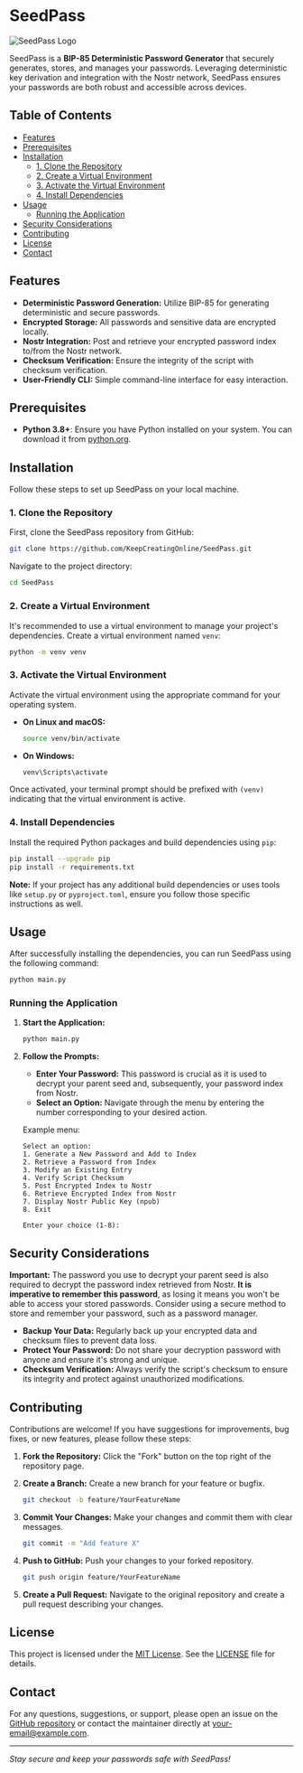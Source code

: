 # SeedPass

![SeedPass Logo](https://github.com/KeepCreatingOnline/SeedPass/raw/main/assets/logo.png)

SeedPass is a **BIP-85 Deterministic Password Generator** that securely generates, stores, and manages your passwords. Leveraging deterministic key derivation and integration with the Nostr network, SeedPass ensures your passwords are both robust and accessible across devices.

## Table of Contents

- [Features](#features)
- [Prerequisites](#prerequisites)
- [Installation](#installation)
  - [1. Clone the Repository](#1-clone-the-repository)
  - [2. Create a Virtual Environment](#2-create-a-virtual-environment)
  - [3. Activate the Virtual Environment](#3-activate-the-virtual-environment)
  - [4. Install Dependencies](#4-install-dependencies)
- [Usage](#usage)
  - [Running the Application](#running-the-application)
- [Security Considerations](#security-considerations)
- [Contributing](#contributing)
- [License](#license)
- [Contact](#contact)

## Features

- **Deterministic Password Generation:** Utilize BIP-85 for generating deterministic and secure passwords.
- **Encrypted Storage:** All passwords and sensitive data are encrypted locally.
- **Nostr Integration:** Post and retrieve your encrypted password index to/from the Nostr network.
- **Checksum Verification:** Ensure the integrity of the script with checksum verification.
- **User-Friendly CLI:** Simple command-line interface for easy interaction.

## Prerequisites

- **Python 3.8+**: Ensure you have Python installed on your system. You can download it from [python.org](https://www.python.org/downloads/).

## Installation

Follow these steps to set up SeedPass on your local machine.

### 1. Clone the Repository

First, clone the SeedPass repository from GitHub:

```bash
git clone https://github.com/KeepCreatingOnline/SeedPass.git
```

Navigate to the project directory:

```bash
cd SeedPass
```

### 2. Create a Virtual Environment

It's recommended to use a virtual environment to manage your project's dependencies. Create a virtual environment named `venv`:

```bash
python -m venv venv
```

### 3. Activate the Virtual Environment

Activate the virtual environment using the appropriate command for your operating system.

- **On Linux and macOS:**

  ```bash
  source venv/bin/activate
  ```

- **On Windows:**

  ```bash
  venv\Scripts\activate
  ```

Once activated, your terminal prompt should be prefixed with `(venv)` indicating that the virtual environment is active.

### 4. Install Dependencies

Install the required Python packages and build dependencies using `pip`:

```bash
pip install --upgrade pip
pip install -r requirements.txt
```

**Note:** If your project has any additional build dependencies or uses tools like `setup.py` or `pyproject.toml`, ensure you follow those specific instructions as well.

## Usage

After successfully installing the dependencies, you can run SeedPass using the following command:

```bash
python main.py
```

### Running the Application

1. **Start the Application:**

   ```bash
   python main.py
   ```

2. **Follow the Prompts:**

   - **Enter Your Password:** This password is crucial as it is used to decrypt your parent seed and, subsequently, your password index from Nostr.
   - **Select an Option:** Navigate through the menu by entering the number corresponding to your desired action.

   Example menu:

   ```
   Select an option:
   1. Generate a New Password and Add to Index
   2. Retrieve a Password from Index
   3. Modify an Existing Entry
   4. Verify Script Checksum
   5. Post Encrypted Index to Nostr
   6. Retrieve Encrypted Index from Nostr
   7. Display Nostr Public Key (npub)
   8. Exit

   Enter your choice (1-8):
   ```

## Security Considerations

**Important:** The password you use to decrypt your parent seed is also required to decrypt the password index retrieved from Nostr. **It is imperative to remember this password**, as losing it means you won't be able to access your stored passwords. Consider using a secure method to store and remember your password, such as a password manager.

- **Backup Your Data:** Regularly back up your encrypted data and checksum files to prevent data loss.
- **Protect Your Password:** Do not share your decryption password with anyone and ensure it's strong and unique.
- **Checksum Verification:** Always verify the script's checksum to ensure its integrity and protect against unauthorized modifications.

## Contributing

Contributions are welcome! If you have suggestions for improvements, bug fixes, or new features, please follow these steps:

1. **Fork the Repository:** Click the "Fork" button on the top right of the repository page.
2. **Create a Branch:** Create a new branch for your feature or bugfix.

   ```bash
   git checkout -b feature/YourFeatureName
   ```

3. **Commit Your Changes:** Make your changes and commit them with clear messages.

   ```bash
   git commit -m "Add feature X"
   ```

4. **Push to GitHub:** Push your changes to your forked repository.

   ```bash
   git push origin feature/YourFeatureName
   ```

5. **Create a Pull Request:** Navigate to the original repository and create a pull request describing your changes.

## License

This project is licensed under the [MIT License](LICENSE). See the [LICENSE](LICENSE) file for details.

## Contact

For any questions, suggestions, or support, please open an issue on the [GitHub repository](https://github.com/KeepCreatingOnline/SeedPass/issues) or contact the maintainer directly at [your-email@example.com](mailto:your-email@example.com).

---

*Stay secure and keep your passwords safe with SeedPass!*